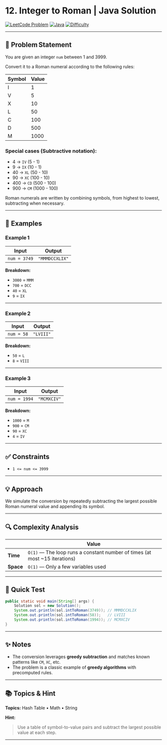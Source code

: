 # 12. Integer to Roman | Java Solution

[![LeetCode Problem](https://img.shields.io/badge/LeetCode-12.%20Integer%20to%20Roman-blue)](https://leetcode.com/problems/integer-to-roman/)
[![Java](https://img.shields.io/badge/Language-Java-orange)](https://www.java.com/)
[![Difficulty](https://img.shields.io/badge/Difficulty-Medium-yellow)]()

---

## 🧩 Problem Statement  

You are given an integer `num` between 1 and 3999.

Convert it to a Roman numeral according to the following rules:

| Symbol | Value |
|--------|--------|
| I | 1 |
| V | 5 |
| X | 10 |
| L | 50 |
| C | 100 |
| D | 500 |
| M | 1000 |

### Special cases (Subtractive notation):
- 4 → `IV` (5 - 1)  
- 9 → `IX` (10 - 1)  
- 40 → `XL` (50 - 10)  
- 90 → `XC` (100 - 10)  
- 400 → `CD` (500 - 100)  
- 900 → `CM` (1000 - 100)  

Roman numerals are written by combining symbols, from highest to lowest, subtracting when necessary.

---

## 🧠 Examples  

### Example 1  

| Input | Output |
|-------|--------|
| `num = 3749` | `"MMMDCCXLIX"` |

**Breakdown:**  
- `3000` = `MMM`  
- `700` = `DCC`  
- `40` = `XL`  
- `9` = `IX`

---

### Example 2  

| Input | Output |
|-------|--------|
| `num = 58` | `"LVIII"` |

**Breakdown:**  
- `50` = `L`  
- `8` = `VIII`

---

### Example 3  

| Input | Output |
|-------|--------|
| `num = 1994` | `"MCMXCIV"` |

**Breakdown:**  
- `1000` = `M`  
- `900` = `CM`  
- `90` = `XC`  
- `4` = `IV`

---

## ✅ Constraints  

- `1 <= num <= 3999`

---

## 💡 Approach  

We simulate the conversion by repeatedly subtracting the largest possible Roman numeral value and appending its symbol.

---

## 🔍 Complexity Analysis  

|                | Value |
|----------------|-------|
| **Time**       | `O(1)` — The loop runs a constant number of times (at most ~15 iterations) |
| **Space**      | `O(1)` — Only a few variables used |

---

## 🧪 Quick Test  

```java
public static void main(String[] args) {
    Solution sol = new Solution();
    System.out.println(sol.intToRoman(3749)); // MMMDCCXLIX
    System.out.println(sol.intToRoman(58));   // LVIII
    System.out.println(sol.intToRoman(1994)); // MCMXCIV
}
```

---

## ✨ Notes  

- The conversion leverages **greedy subtraction** and matches known patterns like `CM`, `XC`, etc.
- The problem is a classic example of **greedy algorithms** with precomputed rules.

---

## 📚 Topics & Hint  

**Topics:** Hash Table • Math • String  

**Hint:**  
> Use a table of symbol-to-value pairs and subtract the largest possible value at each step.

---
